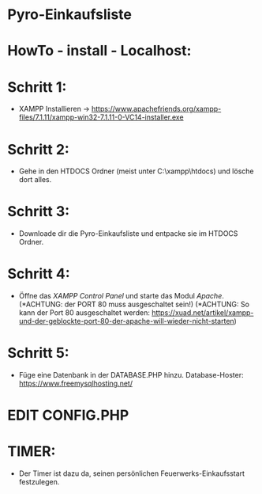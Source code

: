 # Pyro-Einkaufsliste

# HowTo - install - Localhost: 


# Schritt 1: 

- XAMPP Installieren -> https://www.apachefriends.org/xampp-files/7.1.11/xampp-win32-7.1.11-0-VC14-installer.exe


# Schritt 2:

- Gehe in den HTDOCS Ordner (meist unter C:\xampp\htdocs) und lösche dort alles.


# Schritt 3:

- Downloade dir die Pyro-Einkaufsliste und entpacke sie im HTDOCS Ordner.


# Schritt 4:

- Öffne das *XAMPP Control Panel* und starte das Modul *Apache*. 
(*ACHTUNG: der PORT 80 muss ausgeschaltet sein!) 
(*ACHTUNG: So kann der Port 80 ausgeschaltet werden: https://xuad.net/artikel/xampp-und-der-geblockte-port-80-der-apache-will-wieder-nicht-starten)


# Schritt 5:

- Füge eine Datenbank in der DATABASE.PHP hinzu. 
  Database-Hoster: https://www.freemysqlhosting.net/

# EDIT CONFIG.PHP

# TIMER: 

- Der Timer ist dazu da, seinen persönlichen Feuerwerks-Einkaufsstart festzulegen. 



